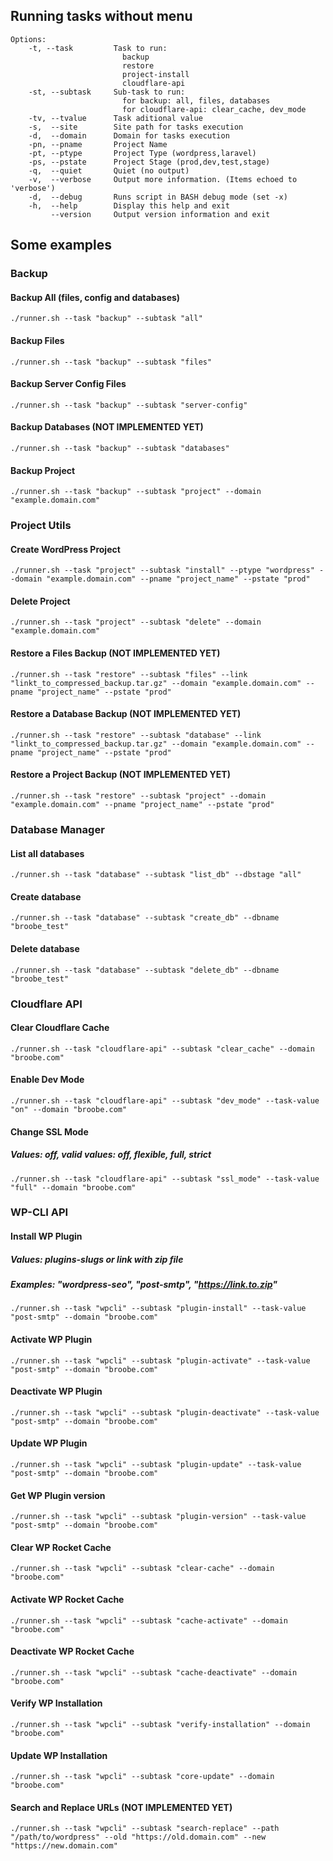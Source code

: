 ## Running tasks without menu

```
Options:
    -t, --task         Task to run:
                         backup
                         restore
                         project-install
                         cloudflare-api
    -st, --subtask     Sub-task to run:
                         for backup: all, files, databases
                         for cloudflare-api: clear_cache, dev_mode
    -tv, --tvalue      Task aditional value
    -s,  --site        Site path for tasks execution
    -d,  --domain      Domain for tasks execution
    -pn, --pname       Project Name
    -pt, --ptype       Project Type (wordpress,laravel)
    -ps, --pstate      Project Stage (prod,dev,test,stage)
    -q,  --quiet       Quiet (no output)
    -v,  --verbose     Output more information. (Items echoed to 'verbose')
    -d,  --debug       Runs script in BASH debug mode (set -x)
    -h,  --help        Display this help and exit
         --version     Output version information and exit
```

## Some examples

### Backup

#### Backup All (files, config and databases)

```
./runner.sh --task "backup" --subtask "all"
```

#### Backup Files

```
./runner.sh --task "backup" --subtask "files"
```

#### Backup Server Config Files

```
./runner.sh --task "backup" --subtask "server-config"
```

#### Backup Databases (NOT IMPLEMENTED YET)

```
./runner.sh --task "backup" --subtask "databases"
```

#### Backup Project

```
./runner.sh --task "backup" --subtask "project" --domain "example.domain.com"
```

### Project Utils

#### Create WordPress Project

```
./runner.sh --task "project" --subtask "install" --ptype "wordpress" --domain "example.domain.com" --pname "project_name" --pstate "prod"
```

#### Delete Project

```
./runner.sh --task "project" --subtask "delete" --domain "example.domain.com"
```

#### Restore a Files Backup (NOT IMPLEMENTED YET)

```
./runner.sh --task "restore" --subtask "files" --link "linkt_to_compressed_backup.tar.gz" --domain "example.domain.com" --pname "project_name" --pstate "prod"
```

#### Restore a Database Backup (NOT IMPLEMENTED YET)

```
./runner.sh --task "restore" --subtask "database" --link "linkt_to_compressed_backup.tar.gz" --domain "example.domain.com" --pname "project_name" --pstate "prod"
```

#### Restore a Project Backup (NOT IMPLEMENTED YET)

```
./runner.sh --task "restore" --subtask "project" --domain "example.domain.com" --pname "project_name" --pstate "prod"
```

### Database Manager

#### List all databases

```
./runner.sh --task "database" --subtask "list_db" --dbstage "all"
```

#### Create database

```
./runner.sh --task "database" --subtask "create_db" --dbname "broobe_test"
```

#### Delete database

```
./runner.sh --task "database" --subtask "delete_db" --dbname "broobe_test"
```

### Cloudflare API

#### Clear Cloudflare Cache

```
./runner.sh --task "cloudflare-api" --subtask "clear_cache" --domain "broobe.com"
```

#### Enable Dev Mode

```
./runner.sh --task "cloudflare-api" --subtask "dev_mode" --task-value "on" --domain "broobe.com" 
```

#### Change SSL Mode
##### Values: off, valid values: off, flexible, full, strict

```
./runner.sh --task "cloudflare-api" --subtask "ssl_mode" --task-value "full" --domain "broobe.com" 
```

### WP-CLI API

#### Install WP Plugin
##### Values: plugins-slugs or link with zip file
##### Examples: "wordpress-seo", "post-smtp", "https://link.to.zip"

```
./runner.sh --task "wpcli" --subtask "plugin-install" --task-value "post-smtp" --domain "broobe.com"
```

#### Activate WP Plugin

```
./runner.sh --task "wpcli" --subtask "plugin-activate" --task-value "post-smtp" --domain "broobe.com"
```

#### Deactivate WP Plugin

```
./runner.sh --task "wpcli" --subtask "plugin-deactivate" --task-value "post-smtp" --domain "broobe.com"
```

#### Update WP Plugin

```
./runner.sh --task "wpcli" --subtask "plugin-update" --task-value "post-smtp" --domain "broobe.com"
```

#### Get WP Plugin version

```
./runner.sh --task "wpcli" --subtask "plugin-version" --task-value "post-smtp" --domain "broobe.com"
```

#### Clear WP Rocket Cache

```
./runner.sh --task "wpcli" --subtask "clear-cache" --domain "broobe.com"
```

#### Activate WP Rocket Cache

```
./runner.sh --task "wpcli" --subtask "cache-activate" --domain "broobe.com" 
```

#### Deactivate WP Rocket Cache

```
./runner.sh --task "wpcli" --subtask "cache-deactivate" --domain "broobe.com" 
```

#### Verify WP Installation

```
./runner.sh --task "wpcli" --subtask "verify-installation" --domain "broobe.com" 
```

#### Update WP Installation

```
./runner.sh --task "wpcli" --subtask "core-update" --domain "broobe.com" 
```

#### Search and Replace URLs (NOT IMPLEMENTED YET)

```
./runner.sh --task "wpcli" --subtask "search-replace" --path "/path/to/wordpress" --old "https://old.domain.com" --new "https://new.domain.com"
```
